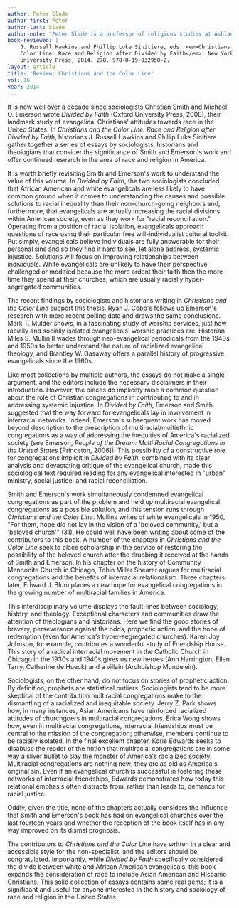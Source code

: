 ```yaml
---
author: Peter Slade
author-first: Peter
author-last: Slade
author-note: 'Peter Slade is a professor of religious studies at Ashland University.'
book-reviewed: |
    J. Russell Hawkins and Phillip Luke Sinitiere, eds. <em>Christians and the
    Color Line: Race and Religion after Divided by Faith</em>. New York: Oxford
    University Press, 2014. 278. 978-0-19-932950-2.
layout: article
title: 'Review: Christians and the Color Line'
vol: 16
year: 2014
...
```


It is now well over a decade since sociologists Christian Smith and
Michael O. Emerson wrote *Divided by Faith* (Oxford University Press,
2000), their landmark study of evangelical Christians' attitudes towards
race in the United States. In *Christians and the Color Line: Race and
Religion after Divided by Faith*, historians J. Russell Hawkins and
Phillip Luke Sinitiere gather together a series of essays by
sociologists, historians and theologians that consider the significance
of Smith and Emerson's work and offer continued research in the area of
race and religion in America.

It is worth briefly revisiting Smith and Emerson's work to understand
the value of this volume. In *Divided by Faith*, the two sociologists
concluded that African American and white evangelicals are less likely
to have common ground when it comes to understanding the causes and
possible solutions to racial inequality than their non-church-going
neighbors and, furthermore, that evangelicals are actually increasing
the racial divisions within American society, even as they work for
"racial reconciliation." Operating from a position of racial isolation,
evangelicals approach questions of race using their particular free
will-individualist cultural toolkit. Put simply, evangelicals believe
individuals are fully answerable for their personal sins and so they
find it hard to see, let alone address, systemic injustice. Solutions
will focus on improving relationships between individuals. White
evangelicals are unlikely to have their perspective challenged or
modified because the more ardent their faith then the more time they
spend at their churches, which are usually racially hyper-segregated
communities.

The recent findings by sociologists and historians writing in
*Christians and the Color Line* support this thesis. Ryan J. Cobb's
follows up Emerson's research with more recent polling data and draws
the same conclusions. Mark T. Mulder shows, in a fascinating study of
worship services, just how racially and socially isolated evangelicals'
worship practices are. Historian Miles S. Mullin II wades through
neo-evangelical periodicals from the 1940s and 1950s to better
understand the nature of racialized evangelical theology, and Brantley
W. Gasaway offers a parallel history of progressive evangelicals since
the 1960s.

Like most collections by multiple authors, the essays do not make a
single argument, and the editors include the necessary disclaimers in
their introduction. However, the pieces do implicitly raise a common
question about the role of Christian congregations in contributing to
and in addressing systemic injustice. In *Divided by Faith*, Emerson and
Smith suggested that the way forward for evangelicals lay in involvement
in interracial networks. Indeed, Emerson's subsequent work has moved
beyond description to the prescription of multiracial/multiethnic
congregations as a way of addressing the inequities of America's
racialized society (see Emerson, *People of the Dream: Multi Racial
Congregations in the United States* [Princeton, 2006]). This possibility
of a constructive role for congregations implicit in *Divided by Faith*,
combined with its clear analysis and devastating critique of the
evangelical church, made this sociological text required reading for any
evangelical interested in "urban" ministry, social justice, and racial
reconciliation.

Smith and Emerson's work simultaneously condemned evangelical
congregations as part of the problem and held up multiracial evangelical
congregations as a possible solution, and this tension runs through
*Christians and the Color Line*. Mullins writes of white evangelicals in
1950, "For them, hope did not lay in the vision of a 'beloved
community,' but a 'beloved church'" (31). He could well have been
writing about some of the contributors to this book. A number of the
chapters in *Christians and the Color Line* seek to place scholarship in
the service of restoring the possibility of the beloved church after the
drubbing it received at the hands of Smith and Emerson. In his chapter
on the history of Community Mennonite Church in Chicago, Tobin Miller
Shearer argues for multiracial congregations and the benefits of
interracial relationalism. Three chapters later, Edward J. Blum places a
new hope for evangelical congregations in the growing number of
multiracial families in America.

This interdisciplinary volume displays the fault-lines between
sociology, history, and theology. Exceptional characters and communities
draw the attention of theologians and historians. Here we find the good
stories of bravery, perseverance against the odds, prophetic action, and
the hope of redemption (even for America's hyper-segregated churches).
Karen Joy Johnson, for example, contributes a wonderful study of
Friendship House. This story of a radical interracial movement in the
Catholic Church in Chicago in the 1930s and 1940s gives us new heroes
(Ann Harrington, Ellen Tarry, Catherine de Hueck) and a villain
(Archbishop Mundelein).

Sociologists, on the other hand, do not focus on stories of prophetic
action. By definition, prophets are statistical outliers. Sociologists
tend to be more skeptical of the contribution multiracial congregations
make to the dismantling of a racialized and inequitable society. Jerry
Z. Park shows how, in many instances, Asian Americans have reinforced
racialized attitudes of churchgoers in multiracial congregations. Erica
Wong shows how, even in multiracial congregations, interracial
friendships must be central to the mission of the congregation;
otherwise, members continue to be racially isolated. In the final
excellent chapter, Korie Edwards seeks to disabuse the reader of the
notion that multiracial congregations are in some way a silver bullet to
slay the monster of America's racialized society. Multiracial
congregations are nothing new; they are as old as America's original
sin. Even if an evangelical church is successful in fostering these
networks of interracial friendships, Edwards demonstrates how today this
relational emphasis often distracts from, rather than leads to, demands
for racial justice.

Oddly, given the title, none of the chapters actually considers the
influence that Smith and Emerson's book has had on evangelical churches
over the last fourteen years and whether the reception of the book
itself has in any way improved on its dismal prognosis.

The contributors to *Christians and the Color Line* have written in a
clear and accessible style for the non-specialist, and the editors
should be congratulated. Importantly, while *Divided by Faith*
specifically considered the divide between white and African American
evangelicals, this book expands the consideration of race to include
Asian American and Hispanic Christians. This solid collection of essays
contains some real gems; it is a significant and useful for anyone
interested in the history and sociology of race and religion in the
United States.
